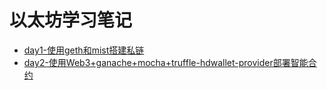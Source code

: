 # 以太坊学习笔记

- [day1-使用geth和mist搭建私链](./day1/README.md)
- [day2-使用Web3+ganache+mocha+truffle-hdwallet-provider部署智能合约](./day2/README.md)

